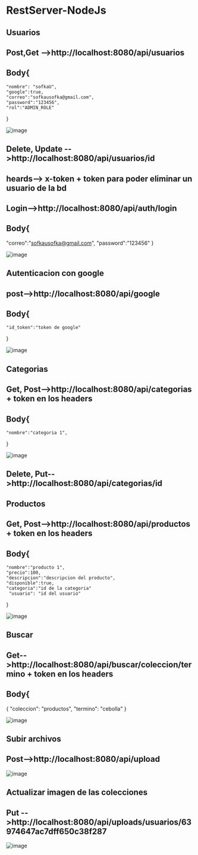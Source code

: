 # RestServer-NodeJs

## Usuarios
## Post,Get -->http://localhost:8080/api/usuarios
## Body{
    "nombre": "sofkaU",
    "google":true,
    "correo":"sofkausofka@gmail.com",
    "password":"123456",
    "rol":"ADMIN_ROLE"

}

![image](https://user-images.githubusercontent.com/96325513/207944108-5b87bfde-a918-4289-a513-d14a2e69e456.png)


## Delete, Update -->http://localhost:8080/api/usuarios/id 
## heards--> x-token + token para poder eliminar un usuario de la bd

 ## Login-->http://localhost:8080/api/auth/login
## Body{
 "correo":"sofkausofka@gmail.com",
 "password":"123456"
}

![image](https://user-images.githubusercontent.com/96325513/207943946-200d3552-fdad-4df5-a9ee-127c12297f89.png)



## Autenticacion con google  
## post-->http://localhost:8080/api/google
## Body{
    "id_token":"token de google"
}

![image](https://user-images.githubusercontent.com/96325513/207945225-b302f2f3-d719-42a5-a30c-81ab27f4a0aa.png)


## Categorias
## Get, Post-->http://localhost:8080/api/categorias + token en los headers
## Body{
    "nombre":"categoria 1",
}

![image](https://user-images.githubusercontent.com/96325513/207944396-d018a2ba-115c-4616-99e9-488bc3b217d4.png)


## Delete, Put-->http://localhost:8080/api/categorias/id


## Productos

## Get, Post-->http://localhost:8080/api/productos + token en los headers
## Body{
    "nombre":"producto 1",
    "precio":100,
    "descripcion":"descripcion del producto",
    "disponible":true,
    "categoria":"id de la categoria"
     "usuario": "id del usuario"
}

![image](https://user-images.githubusercontent.com/96325513/207944853-97b64d90-2744-4b21-b627-03a6f461a38b.png)



## Buscar

## Get-->http://localhost:8080/api/buscar/coleccion/termino + token en los headers
 
## Body{
   {
    "coleccion": "productos",
    "termino": "cebolla"
}

![image](https://user-images.githubusercontent.com/96325513/207944602-330b6e17-ea6f-4d5a-af6e-8ebf9fb63b32.png)



## Subir archivos

## Post-->http://localhost:8080/api/upload 

![image](https://user-images.githubusercontent.com/96325513/207941281-fbe5fbf5-e700-4f8c-8942-f16d5672c151.png)


## Actualizar imagen de las colecciones

## Put -->http://localhost:8080/api/uploads/usuarios/63974647ac7dff650c38f287

![image](https://user-images.githubusercontent.com/96325513/208129075-00f56731-aa14-481e-ad1a-b8200b5b3f43.png)

